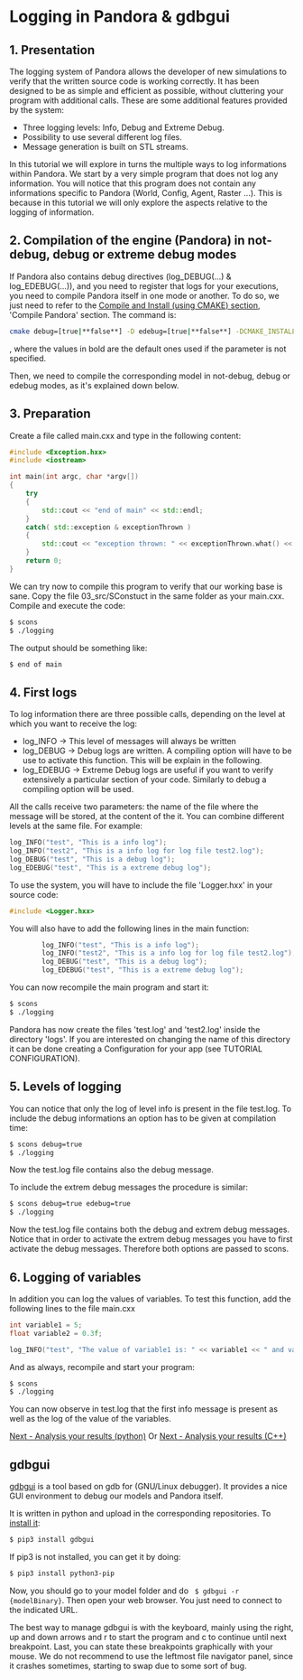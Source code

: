 # Logging in Pandora & gdbgui

## 1. Presentation  
The logging system of Pandora allows the developer of new simulations to verify that the written source code is working correctly. It has been designed to be as simple and efficient as possible, without cluttering your program with additional calls.
These are some additional features provided by the system:

- Three logging levels: Info, Debug and Extreme Debug.
- Possibility to use several different log files.
- Message generation is built on STL streams.

In this tutorial we will explore in turns the multiple ways to log informations within Pandora. We start by a very simple program that does not log any information. You will notice that this program does not contain any informations specific to Pandora (World, Config, Agent, Raster ...). This is because in this tutorial we will only explore the aspects relative to the logging of information. 

## 2. Compilation of the engine (Pandora) in not-debug, debug or extreme debug modes
If Pandora also contains debug directives (log_DEBUG(...) & log_EDEBUG(...)), and you need to register that logs for your executions, you need to compile Pandora itself in one mode or another. To do so, we just need to refer to the [Compile and Install (using CMAKE) section](00_installing_cmake.md), 'Compile Pandora' section. The command is:

```bash
cmake debug=[true|**false**] -D edebug=[true|**false**] -DCMAKE_INSTALL_PREFIX=/${PANDORAPATH} ../
```

, where the values in bold are the default ones used if the parameter is not specified.

Then, we need to compile the corresponding model in not-debug, debug or edebug modes, as it's explained down below.

## 3. Preparation  
Create a file called main.cxx and type in the following content:

```cpp
#include <Exception.hxx>
#include <iostream>

int main(int argc, char *argv[])
{
	try
	{
		std::cout << "end of main" << std::endl;
	}
	catch( std::exception & exceptionThrown )
	{
		std::cout << "exception thrown: " << exceptionThrown.what() << std::endl;
	}
	return 0;
}
```

We can try now to compile this program to verify that our working base is sane. 
Copy the file 03_src/SConstuct in the same folder as your main.cxx.
Compile and execute the code:
```bash
$ scons
$ ./logging
```

The output should be something like:
```bash
$ end of main
```

## 4. First logs  

To log information there are three possible calls, depending on the level at which you want to receive the log:

- log_INFO -> This level of messages will always be written
- log_DEBUG -> Debug logs are written. A compiling option will have to be use to activate this function. This will be explain in the following.
- log_EDEBUG -> Extreme Debug logs are useful if you want to verify extensively a particular section of your code. Similarly to debug a compiling option will be used.

All the calls receive two parameters: the name of the file where the message will be stored, at the content of the it. You can combine different levels at the same file. For example:

```cpp
log_INFO("test", "This is a info log");
log_INFO("test2", "This is a info log for log file test2.log");
log_DEBUG("test", "This is a debug log");
log_EDEBUG("test", "This is a extreme debug log");
```

To use the system, you will have to include the file 'Logger.hxx' in your source code:

```cpp
#include <Logger.hxx>
```

You will also have to add the following lines in the main function:

```cpp
		log_INFO("test", "This is a info log");
		log_INFO("test2", "This is a info log for log file test2.log");
		log_DEBUG("test", "This is a debug log");		
		log_EDEBUG("test", "This is a extreme debug log");
```

You can now recompile the main program and start it:
```bash
$ scons
$ ./logging
```

Pandora has now create the files 'test.log' and 'test2.log' inside the directory 'logs'. If you are interested on changing the name of this directory it can be done creating a Configuration for your app (see TUTORIAL CONFIGURATION).


## 5. Levels of logging  
You can notice that only the log of level info is present in the file test.log. To include the debug informations an option has to be given at compilation time:
```bash
$ scons debug=true
$ ./logging
```

Now the test.log file contains also the debug message.

To include the extrem debug messages the procedure is similar:
```bash
$ scons debug=true edebug=true
$ ./logging
```

Now the test.log file contains both the debug and extrem debug messages. Notice that in order to activate the extrem debug messages you have to first activate the debug messages. Therefore both options are passed to scons.


## 6. Logging of variables  
In addition you can log the values of variables. To test this function, add the following lines to the file main.cxx

```cpp
int variable1 = 5;
float variable2 = 0.3f;

log_INFO("test", "The value of variable1 is: " << variable1 << " and variable2: " << variable2);
```

And as always, recompile and start your program:
```bash
$ scons
$ ./logging
```

You can now observe in test.log that the first info message is present as well as the log of the value of the variables.

[Next - Analysis your results (python)](04_pyanalysis.md)
Or [Next - Analysis your results (C++)](05_analysis.md)


## gdbgui

[gdbgui](https://www.gdbgui.com) is a tool based on gdb for (GNU/Linux debugger). It provides a nice GUI environment to debug our models and Pandora itself.

It is written in python and upload in the corresponding repositories. To [install it](https://www.gdbgui.com/installation/):

```bash
$ pip3 install gdbgui
```

If pip3 is not installed, you can get it by doing:

```bash
$ pip3 install python3-pip
```

Now, you should go to your model folder and do ` $ gdbgui -r {modelBinary}`. Then open your web browser. You just need to connect to the indicated URL. 

The best way to manage gdbgui is with the keyboard, mainly using the right, up and down arrows and r to start the program and c to continue until next breakpoint. Last, you can state these breakpoints graphically with your mouse. We do not recommend to use the leftmost file navigator panel, since it crashes sometimes, starting to swap due to some sort of bug.

